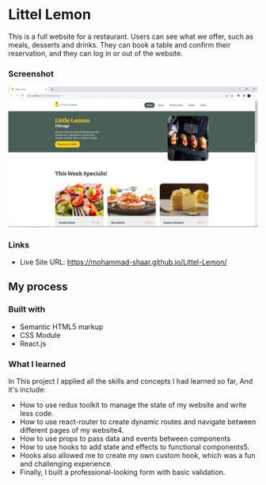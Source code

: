 # Littel Lemon

This is a full website for a restaurant. Users can see what we offer, such as meals, desserts and drinks. They can book a table and confirm their reservation, and they can log in or out of the website.

### Screenshot

![](./src/assets/Screenshot.png)

### Links

- Live Site URL: https://mohammad-shaar.github.io/Littel-Lemon/

## My process

### Built with

- Semantic HTML5 markup
- CSS Module
- React.js

### What I learned

In This project I applied all the skills and concepts I had learned so far, And it's include:

- How to use redux toolkit to manage the state of my website and write less code.
- How to use react-router to create dynamic routes and navigate between different pages of my website4.
- How to use props to pass data and events between components
- How to use hooks to add state and effects to functional components5.
- Hooks also allowed me to create my own custom hook, which was a fun and challenging experience.
- Finally, I built a professional-looking form with basic validation.

